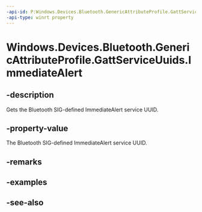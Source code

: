 ```yaml
---
-api-id: P:Windows.Devices.Bluetooth.GenericAttributeProfile.GattServiceUuids.ImmediateAlert
-api-type: winrt property
---
```


<!-- Property syntax
public System.Guid ImmediateAlert { get; }
-->

# Windows.Devices.Bluetooth.GenericAttributeProfile.GattServiceUuids.ImmediateAlert

## -description
Gets the Bluetooth SIG-defined ImmediateAlert service UUID.

## -property-value
The Bluetooth SIG-defined ImmediateAlert service UUID.

## -remarks

## -examples

## -see-also
